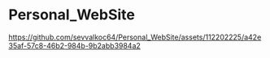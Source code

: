 # Personal_WebSite



https://github.com/sevvalkoc64/Personal_WebSite/assets/112202225/a42e35af-57c8-46b2-984b-9b2abb3984a2

